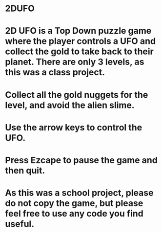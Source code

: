 # 2DUFO
# 2D UFO is a Top Down puzzle game where the player controls a UFO and collect the gold to take back to their planet. There are only 3 levels, as this was a class project.
# Collect all the gold nuggets for the level, and avoid the alien slime.
# Use the arrow keys to control the UFO.
# Press Ezcape to pause the game and then quit.
# As this was a school project, please do not copy the game, but please feel free to use any code you find useful.
